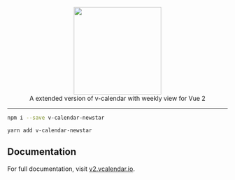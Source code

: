<p align="center">
    <a href="https://vcalendar.io/" target="_blank">
      <img width="200" src="https://res.cloudinary.com/dqgcfqzpk/image/upload/v1557324348/v-calendar/hero.png">
    </a>
    <br>
    A extended version of v-calendar with weekly view for Vue 2
</p>

------

```sh
npm i --save v-calendar-newstar
```

```yarn
yarn add v-calendar-newstar
```

## Documentation

For full documentation, visit [v2.vcalendar.io](https://v2.vcalendar.io/).
